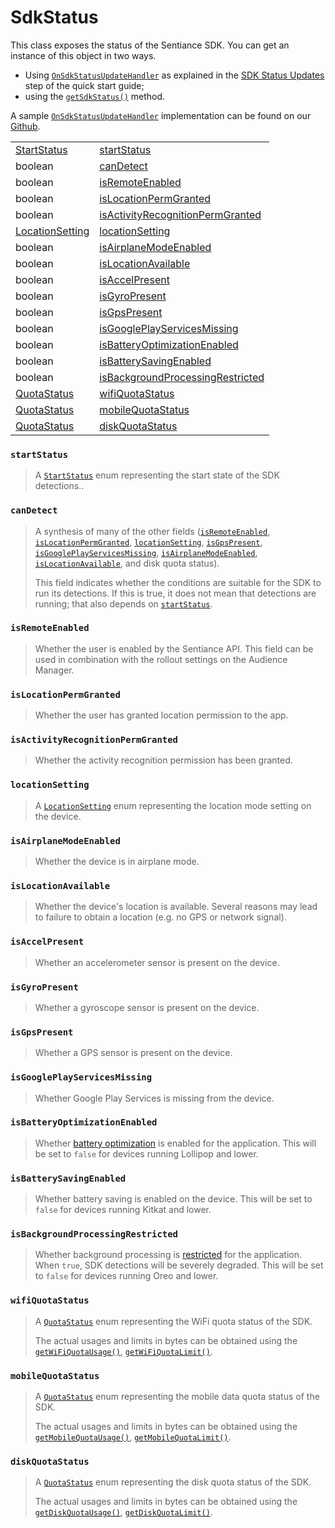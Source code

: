 # SdkStatus

This class exposes the status of the Sentiance SDK. You can get an instance of this object in two ways.

* Using [`OnSdkStatusUpdateHandler`](../onsdkstatusupdatehandler.md) as explained in the [SDK Status Updates](../../../getting-started/android-sdk/sdk-status-updates.md) step of the quick start guide;
* using the [`getSdkStatus()`](../sentiance.md#getsdkstatus) method.

A sample [`OnSdkStatusUpdateHandler`](../onsdkstatusupdatehandler.md) implementation can be found on our [Github](https://github.com/sentiance/sdk-starter-android/blob/master/app/src/main/java/com/sentiance/sdkstarter/SdkStatusUpdateHandler.java). 

|  |  |
| :--- | :--- |
| [StartStatus](startstatus.md)  | [startStatus](startstatus.md) |
| boolean  | [canDetect](./#candetect) |
| boolean  | [isRemoteEnabled](./#isremoteenabled) |
| boolean  | [isLocationPermGranted](./#islocationpermgranted) |
| boolean | [isActivityRecognitionPermGranted](./#isactivityrecognitionpermgranted) |
| [LocationSetting](locationsetting.md)  | [locationSetting](./#locationsetting) |
| boolean  | [isAirplaneModeEnabled](./#isairplanemodeenabled) |
| boolean  | [isLocationAvailable](./#islocationavailable) |
| boolean  | [isAccelPresent](./#isaccelpresent) |
| boolean  | [isGyroPresent](./#isgyropresent) |
| boolean  | [isGpsPresent](./#isgpspresent) |
| boolean  | [isGooglePlayServicesMissing](./#isgoogleplayservicesmissing) |
| boolean | [isBatteryOptimizationEnabled](./#isbatteryoptimizationenabled) |
| boolean | [isBatterySavingEnabled](./#isbatterysavingenabled) |
| boolean | [isBackgroundProcessingRestricted](./#isbackgroundprocessingrestricted) |
| [QuotaStatus](quota-status.md)  | [wifiQuotaStatus](./#wifiquotastatus) |
| [QuotaStatus](quota-status.md)  | [mobileQuotaStatus](./#mobilequotastatus) |
| [QuotaStatus](quota-status.md)  | [diskQuotaStatus](./#diskquotastatus) |



### `startStatus`

> A [`StartStatus`](startstatus.md) enum representing the start state of the SDK detections..

### `canDetect`

> A synthesis of many of the other fields \([`isRemoteEnabled`](./#isremoteenabled), [`isLocationPermGranted`](./#islocationpermgranted), [`locationSetting`](./#locationsetting), [`isGpsPresent`](./#isgpspresent), [`isGooglePlayServicesMissing`](./#isgoogleplayservicesmissing), [`isAirplaneModeEnabled`](./#isairplanemodeenabled), [`isLocationAvailable`](./#islocationavailable), and disk quota status\).
>
> This field indicates whether the conditions are suitable for the SDK to run its detections. If this is true, it does not mean that detections are running; that also depends on [`startStatus`](./#startstatus).

### `isRemoteEnabled`

> Whether the user is enabled by the Sentiance API. This field can be used in combination with the rollout settings on the Audience Manager.

### `isLocationPermGranted`

> Whether the user has granted location permission to the app.

### `isActivityRecognitionPermGranted`

> Whether the activity recognition permission has been granted.

### `locationSetting`

> A [`LocationSetting`](locationsetting.md) enum representing the location mode setting on the device.

### `isAirplaneModeEnabled`

> Whether the device is in airplane mode.

### `isLocationAvailable`

> Whether the device's location is available. Several reasons may lead to failure to obtain a location \(e.g. no GPS or network signal\).

### `isAccelPresent`

> Whether an accelerometer sensor is present on the device.

### `isGyroPresent`

> Whether a gyroscope sensor is present on the device.

### `isGpsPresent`

> Whether a GPS sensor is present on the device.

### `isGooglePlayServicesMissing`

> Whether Google Play Services is missing from the device.

### `isBatteryOptimizationEnabled`

> Whether [battery optimization](../../../appendix/android/android-battery-optimization.md) is enabled for the application. This will be set to `false` for devices running Lollipop and lower.

### `isBatterySavingEnabled`

> Whether battery saving is enabled on the device. This will be set to `false` for devices running Kitkat and lower.

### `isBackgroundProcessingRestricted`

> Whether background processing is [restricted](https://developer.android.com/reference/android/app/ActivityManager#isBackgroundRestricted%28%29%22) for the application. When `true`, SDK detections will be severely degraded. This will be set to `false` for devices running Oreo and lower.

### `wifiQuotaStatus`

> A [`QuotaStatus`](quota-status.md) enum representing the WiFi quota status of the SDK.
>
> The actual usages and limits in bytes can be obtained using the [`getWiFiQuotaUsage()`](../sentiance.md#getwifiquotausage), [`getWiFiQuotaLimit()`](../sentiance.md#getwifiquotalimit).

### `mobileQuotaStatus`

> A [`QuotaStatus`](quota-status.md) enum representing the mobile data quota status of the SDK.
>
> The actual usages and limits in bytes can be obtained using the [`getMobileQuotaUsage()`](../sentiance.md#getmobilequotausage), [`getMobileQuotaLimit()`](../sentiance.md#getmobilequotalimit).

### `diskQuotaStatus`

> A [`QuotaStatus`](quota-status.md) enum representing the disk quota status of the SDK.
>
> The actual usages and limits in bytes can be obtained using the [`getDiskQuotaUsage()`](../sentiance.md#getdiskquotausage), [`getDiskQuotaLimit()`](../sentiance.md#getdiskquotalimit).

